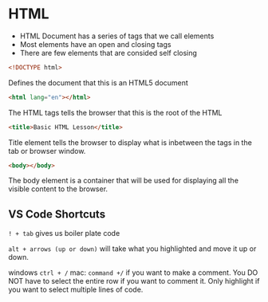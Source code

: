 # HTML

- HTML Document has a series of tags that we call elements
- Most elements have an open and closing tags
- There are few elements that are consided self closing

```html
<!DOCTYPE html>
```

Defines the document that this is an HTML5 document

```html
<html lang="en"></html>
```

The HTML tags tells the browser that this is the root of the HTML

```html
<title>Basic HTML Lesson</title>
```

Title element tells the browser to display what is inbetween the tags in the tab or browser window.

```html
<body></body>
```

The body element is a container that will be used for displaying all the visible content to the browser.

## VS Code Shortcuts

`! + tab` gives us boiler plate code

`alt + arrows (up or down)` will take what you highlighted and move it up or down.

windows `ctrl + /` mac: `command +/` if you want to make a comment. You DO NOT have to select the entire row if you want to comment it. Only highlight if you want to select multiple lines of code.
